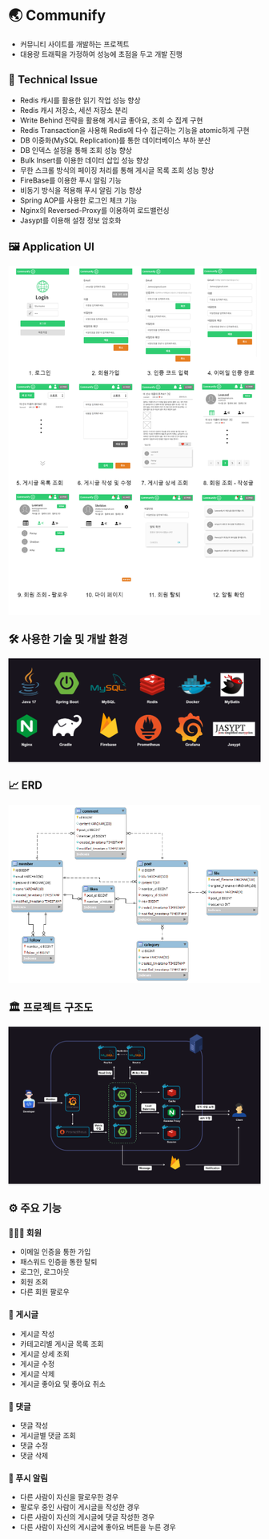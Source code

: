# 🌏 Communify

- 커뮤니티 사이트를 개발하는 프로젝트
- 대용량 트래픽을 가정하여 성능에 초점을 두고 개발 진행

## 🎯 Technical Issue

- Redis 캐시를 활용한 읽기 작업 성능 향상
- Redis 캐시 저장소, 세션 저장소 분리
- Write Behind 전략을 활용해 게시글 좋아요, 조회 수 집계 구현
- Redis Transaction을 사용해 Redis에 다수 접근하는 기능을 atomic하게 구현
- DB 이중화(MySQL Replication)를 통한 데이터베이스 부하 분산
- DB 인덱스 설정을 통해 조회 성능 향상
- Bulk Insert를 이용한 데이터 삽입 성능 향상
- 무한 스크롤 방식의 페이징 처리를 통해 게시글 목록 조회 성능 향상
- FireBase를 이용한 푸시 알림 기능
- 비동기 방식을 적용해 푸시 알림 기능 향상
- Spring AOP를 사용한 로그인 체크 기능
- Nginx의 Reversed-Proxy를 이용하여 로드밸런싱
- Jasypt를 이용해 설정 정보 암호화

## 🖼️ Application UI

![Application UI](img/Application_UI.png)

## 🛠️ 사용한 기술 및 개발 환경

![사용한 기술](img/Skills_Used.png)

## 📈 ERD

![ERD](img/Communify_ERD.png)

## 🏛️ 프로젝트 구조도

![프로젝트 구조](img/Architecture.png)

## ⚙️ 주요 기능

### 🙋🏻‍♂️ 회원

- 이메일 인증을 통한 가입
- 패스워드 인증을 통한 탈퇴
- 로그인, 로그아웃
- 회원 조회
- 다른 회원 팔로우

### 📝 게시글

- 게시글 작성
- 카테고리별 게시글 목록 조회
- 게시글 상세 조회
- 게시글 수정
- 게시글 삭제
- 게시글 좋아요 및 좋아요 취소

### 💬 댓글

- 댓글 작성
- 게시글별 댓글 조회
- 댓글 수정
- 댓글 삭제

### 🔔 푸시 알림

- 다른 사람이 자신을 팔로우한 경우
- 팔로우 중인 사람이 게시글을 작성한 경우
- 다른 사람이 자신의 게시글에 댓글 작성한 경우
- 다른 사람이 자신의 게시글에 좋아요 버튼을 누른 경우
